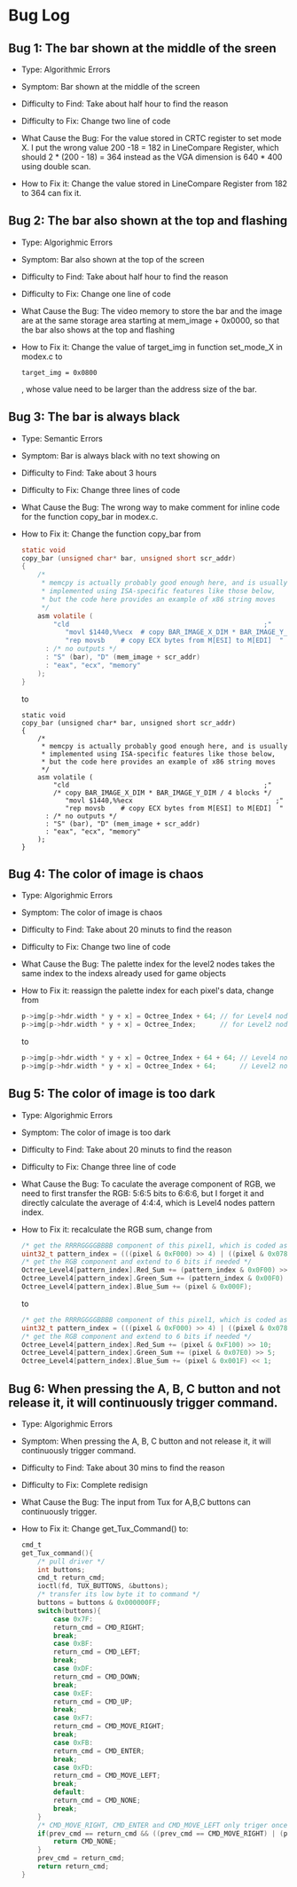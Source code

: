 # Bug Log

## Bug 1: The bar shown at the middle of the sreen

- Type: Algorithmic Errors

- Symptom: Bar shown at the middle of the screen

- Difficulty to Find: Take about half hour to find the reason

- Difficulty to Fix: Change two line of code

- What Cause the Bug: For the value stored in CRTC register to set mode X. I put the wrong value 200 -18 = 182 in LineCompare Register, which should 2 * (200 - 18) = 364 instead as the VGA dimension is 640 * 400 using double scan.

- How to Fix it: Change the value stored in LineCompare Register from 182 to 364 can fix it.

## Bug 2: The bar also shown at the top and flashing

- Type: Algorighmic Errors

- Symptom: Bar also shown at the top of the screen

- Difficulty to Find: Take about half hour to find the reason

- Difficulty to Fix: Change one line of code

- What Cause the Bug: The video memory to store the bar and the image are at the same storage area starting at mem_image + 0x0000, so that the bar also shows at the top and flashing

- How to Fix it: Change the value of target_img in function set_mode_X in modex.c to
  
  ```
  target_img = 0x0800
  ```
  
  , whose value need to be larger than the address size of the bar.

## Bug 3: The bar is always black

- Type: Semantic Errors

- Symptom: Bar is always black with no text showing on

- Difficulty to Find: Take about 3 hours

- Difficulty to Fix: Change three lines of code

- What Cause the Bug: The wrong way to make comment for inline code for the function copy_bar in modex.c.

- How to Fix it: Change the function copy_bar from
  
  ```c
  static void
  copy_bar (unsigned char* bar, unsigned short scr_addr)
  {
      /* 
       * memcpy is actually probably good enough here, and is usually
       * implemented using ISA-specific features like those below,
       * but the code here provides an example of x86 string moves
       */
      asm volatile (
          "cld                                                 ;"
             "movl $1440,%%ecx  # copy BAR_IMAGE_X_DIM * BAR_IMAGE_Y_DIM / 4 block    ;"
             "rep movsb    # copy ECX bytes from M[ESI] to M[EDI]  "
        : /* no outputs */
        : "S" (bar), "D" (mem_image + scr_addr) 
        : "eax", "ecx", "memory"
      );
  }
  ```
  
  to
  
  ```
  static void
  copy_bar (unsigned char* bar, unsigned short scr_addr)
  {
      /* 
       * memcpy is actually probably good enough here, and is usually
       * implemented using ISA-specific features like those below,
       * but the code here provides an example of x86 string moves
       */
      asm volatile (
          "cld                                                 ;"
          /* copy BAR_IMAGE_X_DIM * BAR_IMAGE_Y_DIM / 4 blocks */
             "movl $1440,%%ecx                                    ;"
             "rep movsb    # copy ECX bytes from M[ESI] to M[EDI]  "
        : /* no outputs */
        : "S" (bar), "D" (mem_image + scr_addr) 
        : "eax", "ecx", "memory"
      );
  }
  ```

## Bug 4: The color of image is chaos

- Type: Algorighmic Errors

- Symptom: The color of image is chaos

- Difficulty to Find: Take about 20 minuts to find the reason

- Difficulty to Fix: Change two line of code

- What Cause the Bug: The palette index for the level2 nodes takes the same index to the indexs already used for game objects

- How to Fix it: reassign the palette index for each pixel's data, change from
  
  ```c
  p->img[p->hdr.width * y + x] = Octree_Index + 64; // for Level4 nodes
  p->img[p->hdr.width * y + x] = Octree_Index;      // for Level2 nodes
  ```
  
  to
  
  ```c
  p->img[p->hdr.width * y + x] = Octree_Index + 64 + 64; // Level4 nodes
  p->img[p->hdr.width * y + x] = Octree_Index + 64;      // Level2 nodes
  ```

## Bug 5: The color of image is too dark

- Type: Algorighmic Errors

- Symptom: The color of image is too dark

- Difficulty to Find: Take about 20 minuts to find the reason

- Difficulty to Fix: Change three line of code

- What Cause the Bug: To caculate the average component of RGB, we need to first transfer the RGB: 5:6:5 bits to 6:6:6, but I forget it and directly calculate the average of 4:4:4, which is Level4 nodes pattern index.

- How to Fix it: recalculate the RGB sum, change from
  
  ```c
  /* get the RRRRGGGGBBBB component of this pixel1, which is coded as 5:6:5 RGB*/
  uint32_t pattern_index = (((pixel & 0xF000) >> 4) | ((pixel & 0x0780) >> 3) | ((pixel & 0x001E) >> 1))
  /* get the RGB component and extend to 6 bits if needed */
  Octree_Level4[pattern_index].Red_Sum += (pattern_index & 0x0F00) >> 8;    
  Octree_Level4[pattern_index].Green_Sum += (pattern_index & 0x00F0) >> 4;
  Octree_Level4[pattern_index].Blue_Sum += (pixel & 0x000F);
  ```
  
  to
  
  ```c
  /* get the RRRRGGGGBBBB component of this pixel1, which is coded as 5:6:5 RGB*/
  uint32_t pattern_index = (((pixel & 0xF000) >> 4) | ((pixel & 0x0780) >> 3) | ((pixel & 0x001E) >> 1))
  /* get the RGB component and extend to 6 bits if needed */
  Octree_Level4[pattern_index].Red_Sum += (pixel & 0xF100) >> 10;    
  Octree_Level4[pattern_index].Green_Sum += (pixel & 0x07E0) >> 5;
  Octree_Level4[pattern_index].Blue_Sum += (pixel & 0x001F) << 1;    
  ```

## Bug 6: When pressing the A, B, C button and not release it, it will continuously trigger command.

- Type: Algorighmic Errors

- Symptom: When pressing the A, B, C button and not release it, it will continuously trigger command.

- Difficulty to Find: Take about 30 mins to find the reason

- Difficulty to Fix: Complete redisign

- What Cause the Bug: The input from Tux for A,B,C buttons can continuously trigger.

- How to Fix it: Change get_Tux_Command() to:
  
  ```c
  cmd_t
  get_Tux_command(){
      /* pull driver */
      int buttons;
      cmd_t return_cmd;
      ioctl(fd, TUX_BUTTONS, &buttons);
      /* transfer its low byte it to command */
      buttons = buttons & 0x000000FF;
      switch(buttons){
          case 0x7F:
          return_cmd = CMD_RIGHT;
          break;
          case 0xBF:
          return_cmd = CMD_LEFT;
          break;
          case 0xDF:
          return_cmd = CMD_DOWN;
          break;
          case 0xEF:
          return_cmd = CMD_UP;
          break;
          case 0xF7:
          return_cmd = CMD_MOVE_RIGHT;
          break;
          case 0xFB:
          return_cmd = CMD_ENTER;
          break;
          case 0xFD:
          return_cmd = CMD_MOVE_LEFT;
          break;
          default:
          return_cmd = CMD_NONE;
          break;
      }
      /* CMD_MOVE_RIGHT, CMD_ENTER and CMD_MOVE_LEFT only triger once */
      if(prev_cmd == return_cmd && ((prev_cmd == CMD_MOVE_RIGHT) | (prev_cmd == CMD_ENTER) | (prev_cmd == CMD_MOVE_LEFT))){
          return CMD_NONE;
      }
      prev_cmd = return_cmd;
      return return_cmd;
  }
  ```

# 

